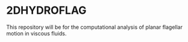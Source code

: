# 2DHYDROFLAG
This repository will be for the computational analysis of planar flagellar motion in viscous fluids.
